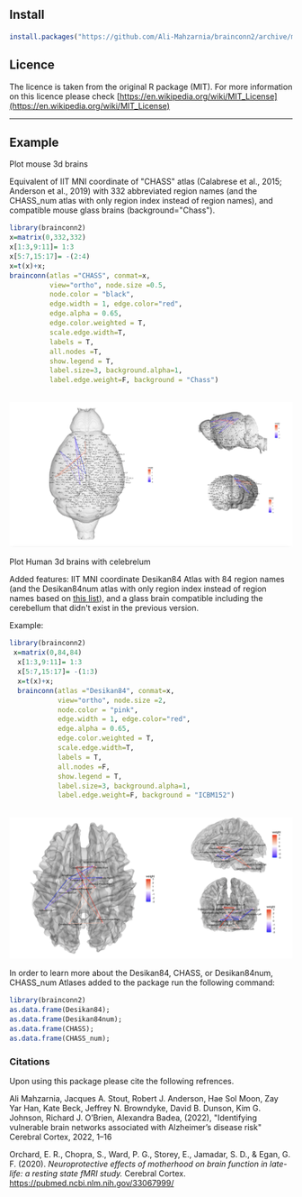 ## Install  
```R
install.packages("https://github.com/Ali-Mahzarnia/brainconn2/archive/master.tar.gz", repos = NULL, type="source")
```

## Licence

The licence is taken from the original R package (MIT). For more information on this licence please check [https://en.wikipedia.org/wiki/MIT_License](https://en.wikipedia.org/wiki/MIT_License)


****



## Example

Plot mouse 3d brains 

Equivalent of IIT MNI coordinate of "CHASS" atlas (Calabrese et al., 2015; Anderson et al., 2019) with 332 abbreviated region names (and the CHASS_num atlas with only region index instead of region names), and compatible mouse glass brains (background="Chass").

```R
library(brainconn2)
x=matrix(0,332,332)
x[1:3,9:11]= 1:3
x[5:7,15:17]= -(2:4)
x=t(x)+x; 
brainconn(atlas ="CHASS", conmat=x, 
          view="ortho", node.size =0.5, 
          node.color = "black", 
          edge.width = 1, edge.color="red", 
          edge.alpha = 0.65,
          edge.color.weighted = T,
          scale.edge.width=T,
          labels = T,
          all.nodes =T, 
          show.legend = T, 
          label.size=3, background.alpha=1, 
          label.edge.weight=F, background = "Chass")  
          
```

![](https://github.com/Ali-Mahzarnia/brainconn2/raw/main/temp2.png)



Plot Human 3d brains with celebrelum

Added features: IIT MNI coordinate Desikan84 Atlas with 84 region names (and the Desikan84num atlas with only region index instead of region names based on [this list](https://github.com/Ali-Mahzarnia/atlasindex/blob/main/atlasindex.csv)), and a glass brain compatible including the cerebellum that didn't exist in the previous version.


Example:

```R
library(brainconn2)
 x=matrix(0,84,84)
  x[1:3,9:11]= 1:3
  x[5:7,15:17]= -(1:3)
  x=t(x)+x; 
  brainconn(atlas ="Desikan84", conmat=x, 
            view="ortho", node.size =2, 
            node.color = "pink", 
            edge.width = 1, edge.color="red", 
            edge.alpha = 0.65,
            edge.color.weighted = T,
            scale.edge.width=T,
            labels = T,
            all.nodes =F, 
            show.legend = T, 
            label.size=3, background.alpha=1, 
            label.edge.weight=F, background = "ICBM152")  
          
```

![](https://github.com/Ali-Mahzarnia/brainconn2/raw/main/temp.png)



In order to learn more about the Desikan84, CHASS, or Desikan84num, CHASS_num Atlases added to the package run the following command:
```R
library(brainconn2)
as.data.frame(Desikan84);
as.data.frame(Desikan84num);
as.data.frame(CHASS);
as.data.frame(CHASS_num);
```

### Citations
Upon using this package please cite the following refrences.

Ali Mahzarnia, Jacques A. Stout, Robert J. Anderson, Hae Sol Moon, Zay Yar Han, Kate Beck, Jeffrey N. Browndyke,
David B. Dunson, Kim G. Johnson, Richard J. O’Brien, Alexandra Badea, (2022), "Identifying vulnerable brain networks associated with
Alzheimer’s disease risk" Cerebral Cortex, 2022, 1–16

Orchard, E. R., Chopra, S., Ward, P. G., Storey, E., Jamadar, S. D., & Egan, G. F. (2020). *Neuroprotective effects of motherhood on brain function in late-life: a resting state fMRI study.* Cerebral Cortex. \
https://pubmed.ncbi.nlm.nih.gov/33067999/

 
